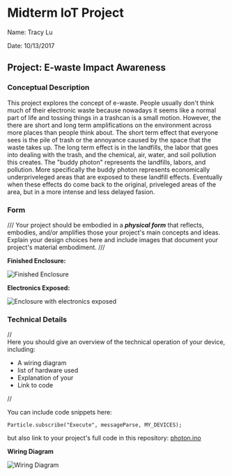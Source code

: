 # Midterm IoT Project

Name:  Tracy Lu 

Date: 10/13/2017

## Project: E-waste Impact Awareness

### Conceptual Description

This project explores the concept of e-waste. People usually don't think much of their electronic waste because nowadays it seems like a normal part of life and tossing things in a trashcan is a small motion. However, the there are short and long term amplifications on the environment across more places than people think about. The short term effect that everyone sees is the pile of trash or the annoyance caused by the space that the waste takes up. The long term effect is in the landfills, the labor that goes into dealing with the trash, and the chemical, air, water, and soil pollution this creates. The "buddy photon" represents the landfills, labors, and pollution. More specifically the buddy photon represents economically underpriveleged areas that are exposed to these landfill effects. Eventually when these effects do come back to the original, priveleged areas of the area, but in a more intense and less delayed fasion. 

### Form

/// Your project should be embodied in a ***physical form*** that reflects, embodies, and/or amplifies those your project's main concepts and ideas.
Explain your design choices here and include images that document your project's material embodiment. ///

**Finished Enclosure:**

![Finished Enclosure](finished_enclosure.jpg)

**Electronics Exposed:**

![Enclosure with electronics exposed](exposed_enclosure.jpg)

### Technical Details
//   
Here you should give an overview of the technical operation of your device, including:
* A wiring diagram
* list of hardware used
* Explanation of your
* Link to code   

//

You can include code snippets here:

```
Particle.subscribe("Execute", messageParse, MY_DEVICES);
```

but also link to your project's full code in this repository:  [photon.ino](photon.ino)

**Wiring Diagram**

![Wiring Diagram](WiringDiagram.png)
